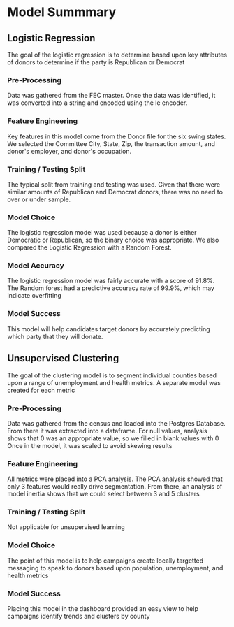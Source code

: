 # Model Summmary

## Logistic Regression

The goal of the logistic regression is to determine based upon key attributes of donors to determine if the party is Republican or Democrat

### Pre-Processing

Data was gathered from the FEC master.  Once the data was identified, it was converted into a string and encoded using the le encoder. 

### Feature Engineering

Key features in this model come from the Donor file for the six swing states.  We selected the Committee City, State, Zip, the transaction amount, and donor's employer, and donor's occupation.

### Training / Testing Split

The typical split from training and testing was used.  Given that there were similar amounts of Republican and Democrat donors, there was no need to over or under sample.

### Model Choice

The logistic regression model was used because a donor is either Democratic or Republican, so the binary choice was appropriate.  We also compared the Logistic Regression with a Random Forest.

### Model Accuracy

The logistic regression model was fairly accurate with a score of 91.8%.  The Random forest had a predictive accuracy rate of 99.9%, which may indicate overfitting

### Model Success

This model will help candidates target donors by accurately predicting which party that they will donate.

## Unsupervised Clustering

The goal of the clustering model is to segment individual counties based upon a range of unemployment and health metrics.  A separate model was created for each metric 

### Pre-Processing

Data was gathered from the census and loaded into the Postgres Database.  From there it was extracted into a dataframe.  For null values, analysis shows that 0 was an appropriate value, so we filled in blank values with 0
Once in the model, it was scaled to avoid skewing results

### Feature Engineering

All metrics were placed into a PCA analysis.  The PCA analysis showed that only 3 features would really drive segmentation.  From there, an analysis of model inertia shows that we could select between 3 and 5 clusters

### Training / Testing Split

Not applicable for unsupervised learning

### Model Choice

The point of this model is to help campaigns create locally targetted messaging to speak to donors based upon population, unemployment, and health metrics

### Model Success

Placing this model in the dashboard provided an easy view to help campaigns identify trends and clusters by county